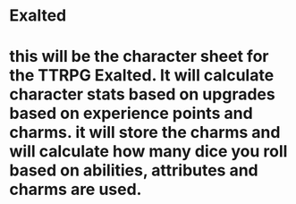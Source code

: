 # Exalted
# this will be the character sheet for the TTRPG Exalted. It will calculate character stats based on upgrades based on experience points and charms. it will store the charms and will calculate how many dice you roll based on abilities, attributes and charms are used.
